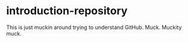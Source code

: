 # introduction-repository
This is just muckin around trying to understand GitHub. Muck. Muckity muck. 
